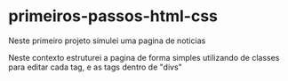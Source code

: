 # primeiros-passos-html-css

Neste primeiro projeto simulei uma pagina de noticias

Neste contexto estruturei a pagina de forma simples utilizando de classes para editar cada tag, e as tags dentro de "divs" 
